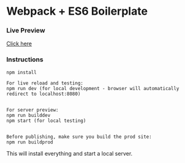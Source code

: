 # Webpack + ES6 Boilerplate

### Live Preview
[Click here](https://dashboard.heroku.com/apps/vue-weather-forecast/deploy/heroku-git)

### Instructions

```
npm install

For live reload and testing:
npm run dev (for local development - browser will automatically redirect to localhost:8080)


For server preview:  
npm run builddev
npm start (for local testing)


Before publishing, make sure you build the prod site:
npm run buildprod

```

This will install everything and start a local server. 
